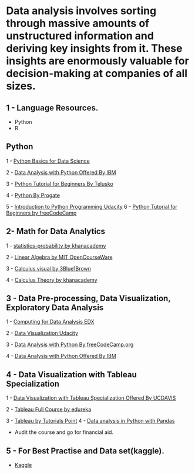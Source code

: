  # Data analysis involves sorting through massive amounts of unstructured information and deriving key insights from it. These insights are enormously valuable for decision-making at companies of all sizes.

## 1 - Language Resources.

- Python
- R

## Python

1 - [Python Basics for Data Science](https://www.edx.org/course/python-basics-for-data-science)

2 - [Data Analysis with Python Offered By IBM](https://www.coursera.org/learn/data-analysis-with-python) 

3 - [Python Tutorial for Beginners By Telusko](https://www.youtube.com/playlist?list=PLsyeobzWxl7poL9JTVyndKe62ieoN-MZ3) 

4 - [Python By Progate](https://progate.com/languages/python)

5 - [Introduction to Python Programming Udacity](https://www.udacity.com/course/introduction-to-python--ud1110)
6 - [Python Tutorial for Beginners by freeCodeCamp](https://www.youtube.com/watch?v=eWRfhZUzrAc&list=PLWKjhJtqVAbnqBxcdjVGgT3uVR10bzTEB)

## 2-  Math for Data Analytics



1 - [statistics-probability by khanacademy](https://www.khanacademy.org/math/statistics-probability)
 
2 - [Linear Algebra by MIT OpenCourseWare](https://www.youtube.com/watch?v=7UJ4CFRGd-U&list=PLE7DDD91010BC51F8)

3 - [Calculus visual by 3Blue1Brown](https://www.youtube.com/playlist?list=PLZHQObOWTQDMsr9K-rj53DwVRMYO3t5Yr)

4 - [Calculus Theory by khanacademy](https://www.khanacademy.org/math/calculus-1)

## 3 -  Data Pre-processing, Data Visualization, Exploratory Data Analysis


1 - [Computing for Data Analysis EDX](https://www.edx.org/course/computing-for-data-analysis)

2 - [Data Visualization Udacity](https://www.udacity.com/course/data-visualization-nanodegree--nd197)

3 - [Data Analysis with Python By freeCodeCamp.org](https://www.youtube.com/watch?v=r-uOLxNrNk8)

4 - [Data Analysis with Python Offered By IBM](https://www.coursera.org/learn/data-analysis-with-python)
  
 
## 4 - Data Visualization with Tableau Specialization


  
1 - [Data Visualization with Tableau Specialization Offered By UCDAVIS](https://www.coursera.org/specializations/data-visualization?=)

2 - [Tableau Full Course by edureka](https://www.youtube.com/watch?v=aHaOIvR00So)

3 - [Tableau by Tutorials Point](https://www.youtube.com/playlist?list=PLWPirh4EWFpGXTBu8ldLZGJCUeTMBpJFK)
4 - [Data analysis in Python with Pandas](https://www.youtube.com/watch?v=yzIMircGU5I&list=PL5-da3qGB5ICCsgW1MxlZ0Hq8LL5U3u9y)

- Audit the course and go for financial aid.

## 5 - For Best Practise and Data set(kaggle).

- [Kaggle](https://www.kaggle.com/)
